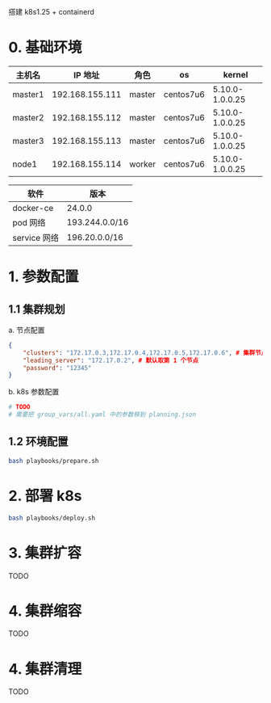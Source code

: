 搭建 k8s1.25 + containerd

# 0. 基础环境

| 主机名  | IP 地址         | 角色   | os        | kernel          |
| ------- | --------------- | ------ | --------- | --------------- |
| master1 | 192.168.155.111 | master | centos7u6 | 5.10.0-1.0.0.25 |
| master2 | 192.168.155.112 | master | centos7u6 | 5.10.0-1.0.0.25 |
| master3 | 192.168.155.113 | master | centos7u6 | 5.10.0-1.0.0.25 |
| node1   | 192.168.155.114 | worker | centos7u6 | 5.10.0-1.0.0.25 |

| 软件         | 版本           |
| ------------ | -------------- |
| docker-ce    | 24.0.0         |
| pod 网络     | 193.244.0.0/16 |
| service 网络 | 196.20.0.0/16  |

# 1. 参数配置

## 1.1 集群规划

a. 节点配置

```json
{
    "clusters": "172.17.0.3,172.17.0.4,172.17.0.5,172.17.0.6", # 集群节点，前三个为 master 节点, 其它的为 worker 节点
    "leading_server": "172.17.0.2", # 默认取第 1 个节点
    "password": "12345"
}
```

b. k8s 参数配置

```bash
# TODO
# 需要把 group_vars/all.yaml 中的参数移到 planning.json
```

## 1.2 环境配置

```bash
bash playbooks/prepare.sh
```

# 2. 部署 k8s

```bash
bash playbooks/deploy.sh
```

# 3. 集群扩容

TODO

# 4. 集群缩容

TODO

# 4. 集群清理

TODO
